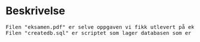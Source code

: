 <h1>Beskrivelse</h1>
<pre>
Filen "eksamen.pdf" er selve oppgaven vi fikk utlevert på eksamen.
Filen "createdb.sql" er scriptet som lager databasen som er beskrevet i eksamensoppgaven.
</pre>
